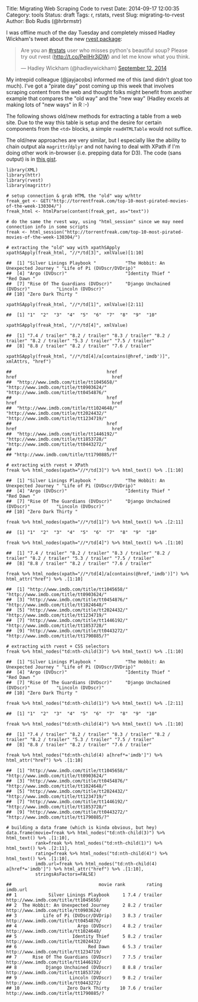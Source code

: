 Title: Migrating Web Scraping Code to rvest
Date: 2014-09-17 12:00:35
Category: tools
Status: draft
Tags: r, rstats, rvest
Slug: migrating-to-rvest
Author: Bob Rudis (@hrbrmstr)

I was offline much of the day Tuesday and completely missed Hadley Wickham's tweet about the new [rvest package](https://github.com/hadley/rvest):

<blockquote class="twitter-tweet" lang="en"><p>Are you an <a href="https://twitter.com/hashtag/rstats?src=hash">#rstats</a> user who misses python&#39;s beautiful soup? Please try out rvest (<a href="http://t.co/PeiIHr3jDW">http://t.co/PeiIHr3jDW</a>) and let me know what you think.</p>&mdash; Hadley Wickham (@hadleywickham) <a href="https://twitter.com/hadleywickham/status/510494494819500032">September 12, 2014</a></blockquote>
<script async src="//platform.twitter.com/widgets.js" charset="utf-8"></script>

My intrepid colleague (@jayjacobs) informed me of this (and didn't gloat too much). I've got a "pirate day" post coming up this week that involves scraping content from the web and thought folks might benefit from another example that compares the "old way" and the "new way" (Hadley excels at making lots of "new ways" in R :-)

The following shows old/new methods for extracting a table from a web site. Due to the way this table is setup and the desire for certain components from the `<td>` blocks, a simple `readHTMLTable` would not suffice.

The old/new approaches are very similar, but I especially like the ability to chain output ala `magrittr`/`dplyr` and not having to deal with XPath if I'm doing other work in-browser (i.e. prepping data for D3). The code (sans output) is in [this gist](https://gist.github.com/hrbrmstr/94c2cacec9b2fe36f435).

    library(XML)
    library(httr)
    library(rvest)
    library(magrittr)

    # setup connection & grab HTML the "old" way w/httr
    freak_get <- GET("http://torrentfreak.com/top-10-most-pirated-movies-of-the-week-130304/")
    freak_html <- htmlParse(content(freak_get, as="text"))

    # do the same the rvest way, using "html_session" since we may need connection info in some scripts
    freak <- html_session("http://torrentfreak.com/top-10-most-pirated-movies-of-the-week-130304/")

    # extracting the "old" way with xpathSApply
    xpathSApply(freak_html, "//*/td[3]", xmlValue)[1:10]
    
    ##  [1] "Silver Linings Playbook "           "The Hobbit: An Unexpected Journey " "Life of Pi (DVDscr/DVDrip)"        
    ##  [4] "Argo (DVDscr)"                      "Identity Thief "                    "Red Dawn "                         
    ##  [7] "Rise Of The Guardians (DVDscr)"     "Django Unchained (DVDscr)"          "Lincoln (DVDscr)"                  
    ## [10] "Zero Dark Thirty "
    
    xpathSApply(freak_html, "//*/td[1]", xmlValue)[2:11]
    
    ##  [1] "1"  "2"  "3"  "4"  "5"  "6"  "7"  "8"  "9"  "10"
    
    xpathSApply(freak_html, "//*/td[4]", xmlValue)
    
    ##  [1] "7.4 / trailer" "8.2 / trailer" "8.3 / trailer" "8.2 / trailer" "8.2 / trailer" "5.3 / trailer" "7.5 / trailer"
    ##  [8] "8.8 / trailer" "8.2 / trailer" "7.6 / trailer"
    
    xpathSApply(freak_html, "//*/td[4]/a[contains(@href,'imdb')]", xmlAttrs, "href")
    
    ##                                    href                                    href                                    href 
    ##  "http://www.imdb.com/title/tt1045658/"  "http://www.imdb.com/title/tt0903624/"  "http://www.imdb.com/title/tt0454876/" 
    ##                                    href                                    href                                    href 
    ##  "http://www.imdb.com/title/tt1024648/"  "http://www.imdb.com/title/tt2024432/"  "http://www.imdb.com/title/tt1234719/" 
    ##                                    href                                    href                                    href 
    ##  "http://www.imdb.com/title/tt1446192/"  "http://www.imdb.com/title/tt1853728/"  "http://www.imdb.com/title/tt0443272/" 
    ##                                    href 
    ## "http://www.imdb.com/title/tt1790885/?"
    
    # extracting with rvest + XPath
    freak %>% html_nodes(xpath="//*/td[3]") %>% html_text() %>% .[1:10]
    
    ##  [1] "Silver Linings Playbook "           "The Hobbit: An Unexpected Journey " "Life of Pi (DVDscr/DVDrip)"        
    ##  [4] "Argo (DVDscr)"                      "Identity Thief "                    "Red Dawn "                         
    ##  [7] "Rise Of The Guardians (DVDscr)"     "Django Unchained (DVDscr)"          "Lincoln (DVDscr)"                  
    ## [10] "Zero Dark Thirty "
    
    freak %>% html_nodes(xpath="//*/td[1]") %>% html_text() %>% .[2:11]
    
    ##  [1] "1"  "2"  "3"  "4"  "5"  "6"  "7"  "8"  "9"  "10"
    
    freak %>% html_nodes(xpath="//*/td[4]") %>% html_text() %>% .[1:10]
    
    ##  [1] "7.4 / trailer" "8.2 / trailer" "8.3 / trailer" "8.2 / trailer" "8.2 / trailer" "5.3 / trailer" "7.5 / trailer"
    ##  [8] "8.8 / trailer" "8.2 / trailer" "7.6 / trailer"
    
    freak %>% html_nodes(xpath="//*/td[4]/a[contains(@href,'imdb')]") %>% html_attr("href") %>% .[1:10]
    
    ##  [1] "http://www.imdb.com/title/tt1045658/"  "http://www.imdb.com/title/tt0903624/" 
    ##  [3] "http://www.imdb.com/title/tt0454876/"  "http://www.imdb.com/title/tt1024648/" 
    ##  [5] "http://www.imdb.com/title/tt2024432/"  "http://www.imdb.com/title/tt1234719/" 
    ##  [7] "http://www.imdb.com/title/tt1446192/"  "http://www.imdb.com/title/tt1853728/" 
    ##  [9] "http://www.imdb.com/title/tt0443272/"  "http://www.imdb.com/title/tt1790885/?"
    
    # extracting with rvest + CSS selectors
    freak %>% html_nodes("td:nth-child(3)") %>% html_text() %>% .[1:10]
    
    ##  [1] "Silver Linings Playbook "           "The Hobbit: An Unexpected Journey " "Life of Pi (DVDscr/DVDrip)"        
    ##  [4] "Argo (DVDscr)"                      "Identity Thief "                    "Red Dawn "                         
    ##  [7] "Rise Of The Guardians (DVDscr)"     "Django Unchained (DVDscr)"          "Lincoln (DVDscr)"                  
    ## [10] "Zero Dark Thirty "
    
    freak %>% html_nodes("td:nth-child(1)") %>% html_text() %>% .[2:11]
    
    ##  [1] "1"  "2"  "3"  "4"  "5"  "6"  "7"  "8"  "9"  "10"
    
    freak %>% html_nodes("td:nth-child(4)") %>% html_text() %>% .[1:10]
    
    ##  [1] "7.4 / trailer" "8.2 / trailer" "8.3 / trailer" "8.2 / trailer" "8.2 / trailer" "5.3 / trailer" "7.5 / trailer"
    ##  [8] "8.8 / trailer" "8.2 / trailer" "7.6 / trailer"
    
    freak %>% html_nodes("td:nth-child(4) a[href*='imdb']") %>% html_attr("href") %>% .[1:10]
    
    ##  [1] "http://www.imdb.com/title/tt1045658/"  "http://www.imdb.com/title/tt0903624/" 
    ##  [3] "http://www.imdb.com/title/tt0454876/"  "http://www.imdb.com/title/tt1024648/" 
    ##  [5] "http://www.imdb.com/title/tt2024432/"  "http://www.imdb.com/title/tt1234719/" 
    ##  [7] "http://www.imdb.com/title/tt1446192/"  "http://www.imdb.com/title/tt1853728/" 
    ##  [9] "http://www.imdb.com/title/tt0443272/"  "http://www.imdb.com/title/tt1790885/?"
    
    # building a data frame (which is kinda obvious, but hey)
    data.frame(movie=freak %>% html_nodes("td:nth-child(3)") %>% html_text() %>% .[1:10],
               rank=freak %>% html_nodes("td:nth-child(1)") %>% html_text() %>% .[2:11],
               rating=freak %>% html_nodes("td:nth-child(4)") %>% html_text() %>% .[1:10],
               imdb.url=freak %>% html_nodes("td:nth-child(4) a[href*='imdb']") %>% html_attr("href") %>% .[1:10],
               stringsAsFactors=FALSE)
               
    ##                                 movie rank        rating                              imdb.url
    ## 1            Silver Linings Playbook     1 7.4 / trailer  http://www.imdb.com/title/tt1045658/
    ## 2  The Hobbit: An Unexpected Journey     2 8.2 / trailer  http://www.imdb.com/title/tt0903624/
    ## 3          Life of Pi (DVDscr/DVDrip)    3 8.3 / trailer  http://www.imdb.com/title/tt0454876/
    ## 4                       Argo (DVDscr)    4 8.2 / trailer  http://www.imdb.com/title/tt1024648/
    ## 5                     Identity Thief     5 8.2 / trailer  http://www.imdb.com/title/tt2024432/
    ## 6                           Red Dawn     6 5.3 / trailer  http://www.imdb.com/title/tt1234719/
    ## 7      Rise Of The Guardians (DVDscr)    7 7.5 / trailer  http://www.imdb.com/title/tt1446192/
    ## 8           Django Unchained (DVDscr)    8 8.8 / trailer  http://www.imdb.com/title/tt1853728/
    ## 9                    Lincoln (DVDscr)    9 8.2 / trailer  http://www.imdb.com/title/tt0443272/
    ## 10                  Zero Dark Thirty    10 7.6 / trailer http://www.imdb.com/title/tt1790885/?